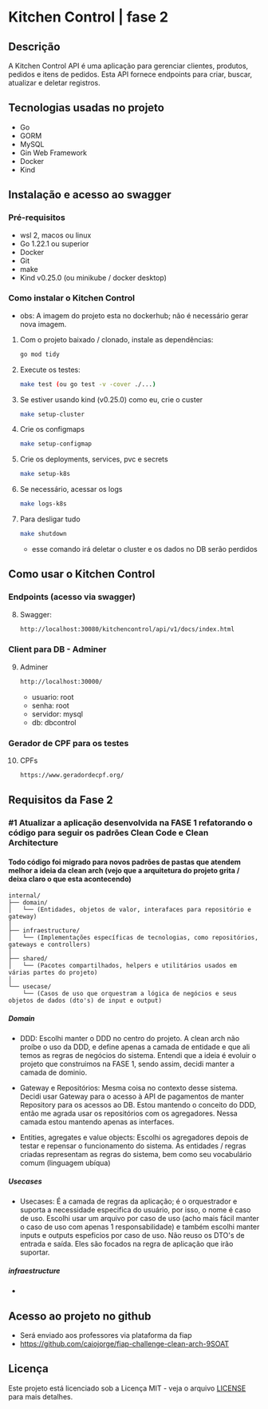 # Kitchen Control | fase 2

## Descrição

A Kitchen Control API é uma aplicação para gerenciar clientes, produtos, pedidos e itens de pedidos. Esta API fornece endpoints para criar, buscar, atualizar e deletar registros.

## Tecnologias usadas no projeto

- Go
- GORM
- MySQL
- Gin Web Framework
- Docker
- Kind

## Instalação e acesso ao swagger

### Pré-requisitos

- wsl 2, macos ou linux
- Go 1.22.1 ou superior
- Docker
- Git
- make
- Kind v0.25.0 (ou minikube / docker desktop)

### Como instalar o Kitchen Control

- obs: A imagem do projeto esta no dockerhub; não é necessário gerar nova imagem.

1. Com o projeto baixado / clonado, instale as dependências:
    ```bash
    go mod tidy
    ```
2. Execute os testes:
    ```bash
    make test (ou go test -v -cover ./...)
    ```
3. Se estiver usando kind (v0.25.0) como eu, crie o custer

    ```bash
    make setup-cluster
    ```
4. Crie os configmaps

    ```bash
    make setup-configmap
    ```
5. Crie os deployments, services, pvc e secrets 

    ```bash
    make setup-k8s
    ```
6. Se necessário, acessar os logs

    ```bash
    make logs-k8s
    ```
7. Para desligar tudo
    ```bash
    make shutdown
    ```
    - esse comando irá deletar o cluster e os dados no DB serão perdidos 
## Como usar o Kitchen Control

### Endpoints (acesso via swagger)

8. Swagger:
    ```bash
    http://localhost:30080/kitchencontrol/api/v1/docs/index.html
    ```
### Client para DB - Adminer
9. Adminer
    ```bash
    http://localhost:30000/
    ```

    - usuario: root
    - senha: root
    - servidor: mysql
    - db: dbcontrol

### Gerador de CPF para os testes
10. CPFs
    ```bash
    https://www.geradordecpf.org/

## Requisitos da Fase 2

### #1 Atualizar a aplicação desenvolvida na FASE 1 refatorando o código para seguir os padrões Clean Code e Clean Architecture

#### Todo código foi migrado para novos padrões de pastas que atendem melhor a ideia da clean arch (vejo que a arquitetura do projeto grita / deixa claro o que esta acontecendo)

```plaintext
internal/
├── domain/
│   └── (Entidades, objetos de valor, interafaces para repositório e gateway)
│
├── infraestructure/
│   └── (Implementações específicas de tecnologias, como repositórios, gateways e controllers)
│
├── shared/
│   └── (Pacotes compartilhados, helpers e utilitários usados em várias partes do projeto)
│
└── usecase/
    └── (Casos de uso que orquestram a lógica de negócios e seus objetos de dados (dto's) de input e output)

```
##### Domain
- DDD: Escolhi manter o DDD no centro do projeto. A clean arch não proíbe o uso da DDD, e define apenas a camada de entidade e que ali temos as regras de negócios do sistema. Entendi que a ideia é evoluir o projeto que construimos na FASE 1, sendo assim, decidi manter a camada de dominio.

- Gateway e Repositórios: Mesma coisa no contexto desse sistema. Decidi usar Gateway para o acesso à API de pagamentos de manter Repository para os acessos ao DB. Estou mantendo o conceito do DDD, então me agrada usar os repositórios com os agregadores. Nessa camada estou mantendo apenas as interfaces.

- Entities, agregates e value objects: Escolhi os agregadores depois de testar e repensar o funcionamento do sistema. As entidades / regras criadas representam as regras do sistema, bem como seu vocabulário comum (linguagem ubíqua) 

##### Usecases
- Usecases: É a camada de regras da aplicação; é o orquestrador e suporta a necessidade especifica do usuário, por isso, o nome é caso de uso. Escolhi usar um arquivo por caso de uso (acho mais fácil manter o caso de uso com apenas 1 responsabilidade) e também escolhi manter inputs e outputs espeficios por caso de uso. Não reuso os DTO's de entrada e saída. Eles são focados na regra de aplicação que irão suportar.

##### infraestructure
- 
## Acesso ao projeto no github
- Será enviado aos professores via plataforma da fiap
- https://github.com/caiojorge/fiap-challenge-clean-arch-9SOAT

## Licença
Este projeto está licenciado sob a Licença MIT - veja o arquivo [LICENSE](LICENSE) para mais detalhes.




